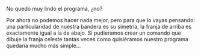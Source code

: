 No quedó muy lindo el programa, ¿no?

Por ahora no podemos hacer nada mejor, pero para que lo vayas pensando: una particularidad de nuestra bandera es su simetría, la franja de arriba es exactamente igual a la de abajo. Si pudieramos crear un comando que dibuje la franja celeste tantas veces como quisiéramos nuestro programa quedaría mucho más simple...